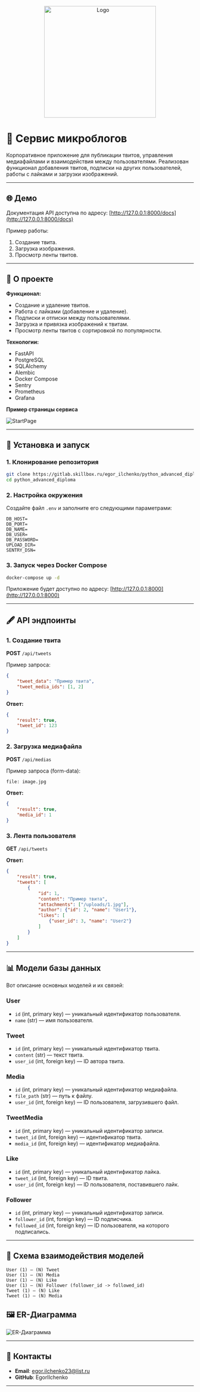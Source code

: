 <p align="center">
  <img src="images/twitter_logo.png" alt="Logo" width="300">
</p>

# 🚀 Сервис микроблогов

Корпоративное приложение для публикации твитов, управления медиафайлами и взаимодействия между пользователями. Реализован функционал добавления твитов, подписки на других пользователей, работы с лайками и загрузки изображений.

---

## 🌐 Демо

Документация API доступна по адресу: [http://127.0.0.1:8000/docs](http://127.0.0.1:8000/docs)

Пример работы:

1. Создание твита.
2. Загрузка изображения.
3. Просмотр ленты твитов.

---

## 🔎 О проекте

**Функционал:**

- Создание и удаление твитов.
- Работа с лайками (добавление и удаление).
- Подписки и отписки между пользователями.
- Загрузка и привязка изображений к твитам.
- Просмотр ленты твитов с сортировкой по популярности.

**Технологии:**

- FastAPI
- PostgreSQL
- SQLAlchemy
- Alembic
- Docker Compose
- Sentry
- Prometheus
- Grafana

**Пример страницы сервиса**

![StartPage](images/StartPage.png)

---

## 🔧 Установка и запуск

### 1. Клонирование репозитория
```bash
git clone https://gitlab.skillbox.ru/egor_ilchenko/python_advanced_diploma.git
cd python_advanced_diploma
```

### 2. Настройка окружения
Создайте файл `.env` и заполните его следующими параметрами:
```env
DB_HOST=
DB_PORT=
DB_NAME=
DB_USER=
DB_PASSWORD=
UPLOAD_DIR=
SENTRY_DSN=
```

### 3. Запуск через Docker Compose
```bash
docker-compose up -d
```

Приложение будет доступно по адресу: [http://127.0.0.1:8000](http://127.0.0.1:8000)

---

## 🖋️ API эндпоинты

### 1. Создание твита
**POST** `/api/tweets`

Пример запроса:
```json
{
    "tweet_data": "Пример твита",
    "tweet_media_ids": [1, 2]
}
```
**Ответ:**
```json
{
    "result": true,
    "tweet_id": 123
}
```

### 2. Загрузка медиафайла
**POST** `/api/medias`

Пример запроса (form-data):
```http
file: image.jpg
```
**Ответ:**
```json
{
    "result": true,
    "media_id": 1
}
```

### 3. Лента пользователя
**GET** `/api/tweets`

**Ответ:**
```json
{
    "result": true,
    "tweets": [
        {
            "id": 1,
            "content": "Пример твита",
            "attachments": ["/uploads/1.jpg"],
            "author": {"id": 2, "name": "User1"},
            "likes": [
                {"user_id": 3, "name": "User2"}
            ]
        }
    ]
}
```

---

## 📊 Модели базы данных

Вот описание основных моделей и их связей:

### **User**
- `id` (int, primary key) — уникальный идентификатор пользователя.
- `name` (str) — имя пользователя.

### **Tweet**
- `id` (int, primary key) — уникальный идентификатор твита.
- `content` (str) — текст твита.
- `user_id` (int, foreign key) — ID автора твита.

### **Media**
- `id` (int, primary key) — уникальный идентификатор медиафайла.
- `file_path` (str) — путь к файлу.
- `user_id` (int, foreign key) — ID пользователя, загрузившего файл.

### **TweetMedia**
- `id` (int, primary key) — уникальный идентификатор записи.
- `tweet_id` (int, foreign key) — идентификатор твита.
- `media_id` (int, foreign key) — идентификатор медиафайла.

### **Like**
- `id` (int, primary key) — уникальный идентификатор лайка.
- `tweet_id` (int, foreign key) — ID твита.
- `user_id` (int, foreign key) — ID пользователя, поставившего лайк.

### **Follower**
- `id` (int, primary key) — уникальный идентификатор записи.
- `follower_id` (int, foreign key) — ID подписчика.
- `followed_id` (int, foreign key) — ID пользователя, на которого подписались.

---

## 🔄 Схема взаимодействия моделей

```plaintext
User (1) — (N) Tweet
User (1) — (N) Media
User (1) — (N) Like
User (1) — (N) Follower (follower_id -> followed_id)
Tweet (1) — (N) Like
Tweet (1) — (N) Media
```
## 🖼️ ER-Диаграмма
![ER-Диаграмма](images/twitter_db-public.png)

---

## 🔗 Контакты
- **Email**: egor.ilchenko23@list.ru
- **GitHub**: EgorIlchenko

---
